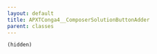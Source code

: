 ```yaml
---
layout: default
title: APXTConga4__ComposerSolutionButtonAdder
parent: classes
---
```


```(hidden)```
